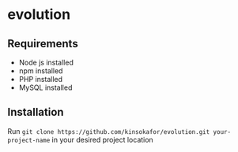# evolution
<h2>Requirements</h2>
<ul>
  <li>Node js installed</li>
  <li>npm installed</li>
  <li>PHP installed</li>
  <li>MySQL installed</li>
</ul>

<h2>Installation</h2>
<p>Run <code>git clone https://github.com/kinsokafor/evolution.git your-project-name</code> in your desired project location</p>
